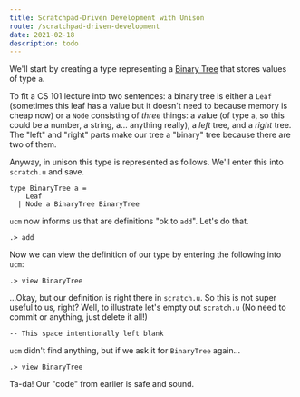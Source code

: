 ```yaml
---
title: Scratchpad-Driven Development with Unison
route: /scratchpad-driven-development
date: 2021-02-18
description: todo
---
```


We'll start by creating a type representing a [Binary Tree](https://en.wikipedia.org/wiki/Binary_tree) that stores values of type `a`.

To fit a CS 101 lecture into two sentences: a binary tree is either a `Leaf` (sometimes this leaf has a value but it doesn't need to because memory is cheap now) or a `Node` consisting of _three_ things: a value (of type `a`, so this could be a number, a string, a... anything really), a _left_ tree, and a _right_ tree. The "left" and "right" parts make our tree a "binary" tree because there are two of them.

Anyway, in unison this type is represented as follows. We'll enter this into `scratch.u` and save.

```unison
type BinaryTree a =
    Leaf
  | Node a BinaryTree BinaryTree
```

`ucm` now informs us that are definitions "ok to `add`". Let's do that.

```ucm
.> add
```

Now we can view the definition of our type by entering the following into `ucm`:

```ucm
.> view BinaryTree
```

...Okay, but our definition is right there in `scratch.u`. So this is not super useful to us, right? Well, to illustrate let's empty out `scratch.u` (No need to commit or anything, just delete it all!)

```unison
-- This space intentionally left blank
```

`ucm` didn't find anything, but if we ask it for `BinaryTree` again...

```ucm
.> view BinaryTree
```

Ta-da! Our "code" from earlier is safe and sound.
